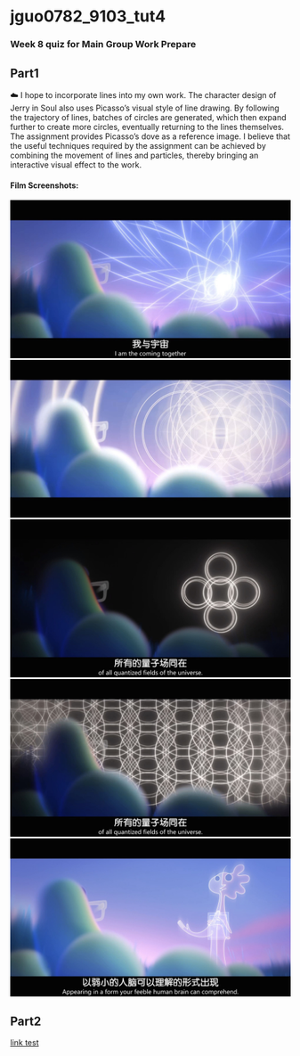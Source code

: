 # jguo0782_9103_tut4
### Week 8 quiz for Main Group Work Prepare
## Part1 
:cloud:
 I hope to incorporate lines into my own work. The character design of Jerry in Soul also uses Picasso’s visual style of line drawing. By following the trajectory of lines, batches of circles are generated, which then expand further to create more circles, eventually returning to the lines themselves. The assignment provides Picasso’s dove as a reference image. I believe that the useful techniques required by the assignment can be achieved by combining the movement of lines and particles, thereby bringing an interactive visual effect to the work.
 #### Film Screenshots: 
![Image_of_film_Soul_1](readmeImages/Soul_1.jpg)
![Image_of_film_Soul_2](readmeImages/Soul_2.jpg)
![Image_of_film_Soul_3](readmeImages/Soul_3.jpg)
![Image_of_film_Soul_4](readmeImages/Soul_4.jpg)
![Image_of_film_Soul_5](readmeImages/Soul_5.jpg)
## Part2
[link test](https://dribbble.com/search/p5js)

